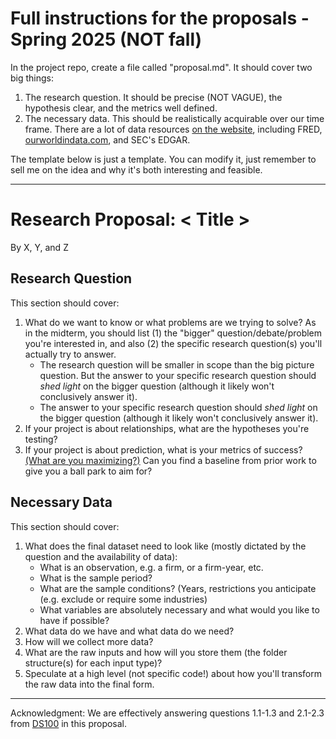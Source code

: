 #  **Full instructions for the proposals - Spring 2025 (NOT fall)**

In the project repo, create a file called "proposal.md". It should cover two big things:

1. The research question. It should be precise (NOT VAGUE), the hypothesis clear, and the metrics well defined.  
1. The necessary data. This should be realistically acquirable over our time frame. There are a lot of data resources [on the website](about/resources.html#resources-tutorials-and-data), including FRED, [ourworldindata.com](ourworldindata.com), and SEC's EDGAR. 

The template below is just a template. You can modify it, just remember to sell me on the idea and why it's both interesting and feasible. 

---

# Research Proposal: < Title >

By X, Y, and Z

## Research Question

This section should cover:
1. What do we want to know or what problems are we trying to solve? As in the midterm, you should list (1) the "bigger" question/debate/problem you're interested in, and also (2) the specific research question(s) you'll actually try to answer. 
    - The research question will be smaller in scope than the big picture question. But the answer to your specific research question should _shed light_ on the bigger question (although it likely won't conclusively answer it).
    - The answer to your specific research question should _shed light_ on the bigger question (although it likely won't conclusively answer it).
2. If your project is about relationships, what are the hypotheses you're testing?
3. If your project is about prediction, what is your metrics of success? [(What are you maximizing?)](https://ledatascifi.github.io/ledatascifi-2025/content/05/03d_whatToMax.html) Can you find a baseline from prior work to give you a ball park to aim for?

## Necessary Data

This section should cover:
1. What does the final dataset need to look like (mostly dictated by the question and the availability of data):
   - What is an observation, e.g. a firm, or a firm-year, etc.
   - What is the sample period?
   - What are the sample conditions? (Years, restrictions you anticipate (e.g. exclude or require some industries)
   - What variables are absolutely necessary and what would you like to have if possible?
1. What data do we have and what data do we need?
2. How will we collect more data? 
1. What are the raw inputs and how will you store them (the folder structure(s) for each input type)? 
1. Speculate at a high level (not specific code!) about how you'll transform the raw data into the final form.

---

Acknowledgment: We are effectively answering questions 1.1-1.3 and 2.1-2.3 from [DS100](https://www.textbook.ds100.org/ch/01/lifecycle_students_1.html) in this proposal.  
